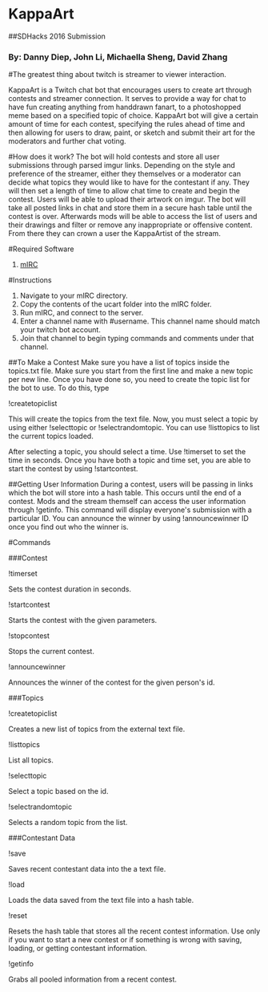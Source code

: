 # KappaArt
##SDHacks 2016 Submission
### By: Danny Diep, John Li, Michaella Sheng, David Zhang

#The greatest thing about twitch is streamer to viewer interaction.

KappaArt is a Twitch chat bot that encourages users to create art through contests and streamer connection. It serves to provide a way for chat to have fun creating anything 
from handdrawn fanart, to a photoshopped meme based on a specified topic of choice. KappaArt bot will give a certain amount of time for
each contest, specifying the rules ahead of time and then allowing for users to draw, paint, or sketch and submit their art for the moderators and further chat voting.  


#How does it work?
The bot will hold contests and store all user submissions through parsed imgur links. Depending on the style and preference of the streamer, either they themselves or a moderator can decide what topics they would like to
have for the contestant if any. They will then set a length of time to allow chat time to create and begin the contest. Users will be able to upload their
artwork on imgur. The bot will take all posted links in chat and store them in a secure hash table until the contest is over. Afterwards mods will be able to access
the list of users and their drawings and filter or remove any inappropriate or offensive content. From there they can crown a user the KappaArtist of the stream.

#Required Software
1. [mIRC](http://www.mirc.com/)

#Instructions
1. Navigate to your mIRC directory.
2. Copy the contents of the ucart folder into the mIRC folder.
3. Run mIRC, and connect to the server. 
4. Enter a channel name with #username. This channel name should match your twitch bot account.
5. Join that channel to begin typing commands and comments under that channel.

##To Make a Contest
Make sure you have a list of topics inside the topics.txt file. Make sure you start from the first line and make a new topic per new line. Once you have done so, you need to create the topic list for the bot to use. To do this, type

!createtopiclist

This will create the topics from the text file. Now, you must select a topic by using either !selecttopic or !selectrandomtopic. You can use !listtopics to list the current topics loaded.

After selecting a topic, you should select a time. Use !timerset to set the time in seconds. Once you have both a topic and time set, you are able to start the contest by using !startcontest.

##Getting User Information
During a contest, users will be passing in links which the bot will store into a hash table. This occurs until the end of a contest. Mods and the stream themself can access the user information through !getinfo. This command will display everyone's submission with a particular ID. You can announce the winner by using !announcewinner ID once you find out who the winner is. 

#Commands

###Contest

!timerset <seconds>

Sets the contest duration in seconds.

!startcontest

Starts the contest with the given parameters.

!stopcontest

Stops the current contest.

!announcewinner <id>

Announces the winner of the contest for the given person's id.
 
###Topics

!createtopiclist

Creates a new list of topics from the external text file.

!listtopics

List all topics.

!selecttopic <id>

Select a topic based on the id.

!selectrandomtopic

Selects a random topic from the list.
 
###Contestant Data

!save

Saves recent contestant data into the a text file.

!load

Loads the data saved from the text file into a hash table.

!reset

Resets the hash table that stores all the recent contest information. Use only if you want to start a new contest or if something is wrong with saving, loading, or getting contestant information.

!getinfo

Grabs all pooled information from a recent contest.
